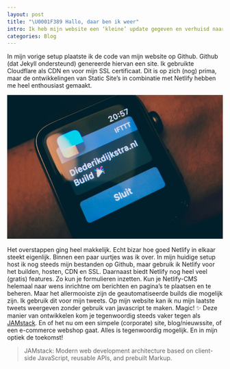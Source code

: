 ```yaml
---
layout: post
title: "\U0001F389 Hallo, daar ben ik weer"
intro: Ik heb mijn website een ‘kleine’ update gegeven en verhuisd naar Netlify.
categories: Blog
---
```

In mijn vorige setup plaatste ik de code van mijn website op Github. Github (dat Jekyll ondersteund) genereerde hiervan een site. Ik gebruikte Cloudflare als CDN en voor mijn SSL certificaat. Dit is op zich (nog) prima, maar de ontwikkelingen van Static Site’s in combinatie met Netlify hebben me heel enthousiast gemaakt. 

![](/uploads/images/applewatch.jpg "Diederikdijkstra.nl Build 🎉")

Het overstappen ging heel makkelijk. Echt bizar hoe goed Netlify in elkaar steekt eigenlijk. Binnen een paar uurtjes was ik over. In mijn huidige setup host ik nog steeds mijn bestanden op Github, maar gebruik ik Netlify voor het builden, hosten, CDN en SSL. Daarnaast biedt Netlify nog heel veel (gratis) features. Zo kun je formulieren inzetten. Kun je Netlify-CMS helemaal naar wens inrichtne om berichten en pagina’s te plaatsen en te beheren. Maar het allermooiste zijn de geautomatiseerde builds die mogelijk zijn. Ik gebruik dit voor mijn tweets. Op mijn website kan ik nu mijn laatste tweets weergeven zonder gebruik van javascript te maken. Magic! ✨ Deze manier van ontwikkelen kom je tegenwoordig steeds vaker tegen als [JAMstack](https://jamstack.org/). En of het nu om een simpele (corporate) site, blog/nieuwssite, of een e-commerce webshop gaat. Alles is tegenwoordig mogelijk. En in mijn optiek de toekomst!

> JAMstack: Modern web development architecture based on client-side JavaScript, reusable APIs, and prebuilt Markup.
